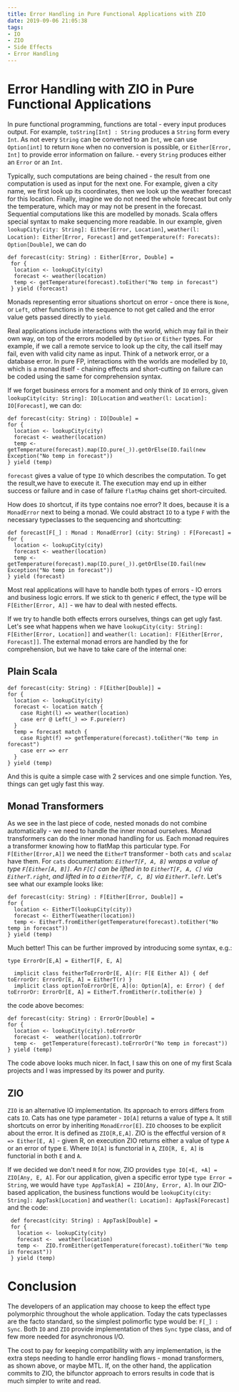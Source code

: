 ```yaml
---
title: Error Handling in Pure Functional Applications with ZIO
date: 2019-09-06 21:05:38
tags:
- IO
- ZIO
- Side Effects
- Error Handling 
---
```


# Error Handling with ZIO in Pure Functional Applications

In pure functional programming, functions are total - every input produces output. For example, `toString[Int] : String` 
produces a `String` form every `Int`. As not every `String` can be converted to an `Int`, we can use `Option[int]` to
return `None` when no conversion is possible, 
or `Either[Error, Int]` to provide error information on failure. - every `String` produces either an `Error` or an `Int`. 

Typically, such computations are being chained - the result from one computation is used as input for the next one. 
For example, given a city name, we first look up its coordinates, then we look up the weather forecast for this location. 
Finally, imagine we do not need the whole forecast but only the temperature, which may or may not be present in the forecast.
Sequential computations like this are modelled by monads. Scala offers special syntax to make sequencing more readable.
In our example, given `lookupCity(city: String]: Either[Error, Location]`,
 ``weather(l: Location): Either[Error, Forecast]`` and ``getTemperature(f: Forecats): Option[Double]``,
we can do
```
def forecast(city: String) : Either[Error, Double] =
 for {
  location <- lookupCity(city)
  forecast <- weather(location)
  temp <- getTemperature(forecast).toEither("No temp in forecast")
 } yield (forecast)
```

Monads representing error situations shortcut on error - once there is `None`, or `Left`, other functions 
in the 
sequence to not get called and the error value gets passed 
directly to `yield`.

Real applications include 
interactions with the world, which may fail in their own way, on top of the errors modelled
by `Option` or `Either` types.
For example, if we call a remote service to look up the city, the call itself may fail, even 
with valid city name as input. Think of a network error, or a database error. In pure FP,
interactions with the worlds
are modelled by `IO`, which is a monad itself - chaining effects and short-cutting on failure
can be coded using the same for comprehension syntax. 

If 
we forget business errors for a moment and only think of `IO` errors, given 
`lookupCity(city: String]: IO[Location` and ``weather(l: Location]: IO[Forecast]``,
we can do: 
```
def forecast(city: String) : IO[Double] =
for {
  location <- lookupCity(city)
  forecast <- weather(location)
  temp <- getTemperature(forecast).map(IO.pure(_)).getOrElse(IO.fail(new Exception("No temp in forecast"))
} yield (temp)
```

`forecast` gives a value of type `IO` which describes the computation. To get the result,we have to 
execute it. The execution may end up in either success or failure and in case of failure `flatMap` chains get short-circuited.

How does `IO` shortcut, if its type contains noe error? It does, because it is a `MonadError` next to being a monad. 
We could abstract `IO` to a type `F` with the necessary typeclasses to the sequencing and shortcutting: 
```
def forecast[F[_] : Monad : MonadError] (city: String) : F[Forecast] =
for {
  location <- lookupCity(city)
  forecast <- weather(location)
  temp <- getTemperature(forecast).map(IO.pure(_)).getOrElse(IO.fail(new Exception("No temp in forecast"))
} yield (forecast)
```

Most real applications will have to handle both types of errors - IO errors and business logic errors. If
we stick to th generic `F` effect, the type will be `F[Either[Error, A]]` - we hav to deal with nested effects.

If we try to handle both effects errors ourselves, things can get ugly fast.
Let's see what happens when we have `lookupCity(city: String]: F[Either[Error, Location]]` and 
`weather(l: Location]: F[Either[Error, Forecast]]`. The external monad errors are handled
by the for comprehension, but we have to take care of the internal one:

## Plain Scala

```
def forecast(city: String) : F[Either[Double]] =
for {
  location <- lookupCity(city)
  forecast <- location match {
    case Right(l) => weather(location)
    case err @ Left(_) => F.pure(err)
  }
  temp = forecast match {
    case Right(f) => getTemperature(forecast).toEither("No temp in forecast")
    case err => err
  }
} yield (temp)
```
And this is quite a simple case with 2 services and one simple function. Yes, things can get ugly fast this way.

## Monad Transformers

As we see in the last piece of code, nested monads do not combine automatically - we need to handle the inner monad
ourselves. Monad transformers can do the inner monad handling for us. Each monad requires a transformer knowing how to
flatMap this particular type.
 For `F[Either[Error,A]]` we need the `EitherT` transformer - both `cats` and `scalaz` have them. For `cats` documentation:
 _`EitherT[F, A, B]` wraps a value of type `F[Either[A, B]]`. An `F[C]` can be lifted in to `EitherT[F, A, C]` via `EitherT.right`,
 and lifted in to a `EitherT[F, C, B]` via `EitherT.left`._
 Let's see what our example looks like:
 ```
 def forecast(city: String) : F[Either[Error, Double]] =
 for {
   location <- EitherT(lookupCity(city))
   forecast <- EitherT(weather(location))
   temp <- EitherT.fromEither(getTemperature(forecast).toEither("No temp in forecast"))
 } yield (temp)
```
 
Much better! This can be further improved by introducing some syntax, e.g.:

```
type ErrorOr[E,A] = EitherT[F, E, A]

  implicit class feitherToErrorOr[E, A](r: F[E Either A]) { def toErrorOr: ErrorOr[E, A] = EitherT(r) }
  implicit class optionToErrorOr[E, A](o: Option[A], e: Error) { def toErrorOr: ErrorOr[E, A] = EitherT.fromEither(r.toEither(e) }
```
the code above becomes:

 ```
 def forecast(city: String) : ErrorOr[Double] =
 for {
   location <- lookupCity(city).toErrorOr
   forecast <-  weather(location).toErrorOr
   temp <-  getTemperature(forecast).toErrorOr("No temp in forecast"))
 } yield (temp)
```

The code above looks much nicer. In fact, I saw this on one of my first Scala projects and I was impressed by its power and purity. 

## ZIO

`ZIO` is an alternative IO implementation. Its approach to errors differs from cats `IO`. 
Cats has one type parameter - `IO[A]` returns a value of type `A`. It still shortcuts on error by inheriting `MonadError[E]`. 
`ZIO` chooses to be explicit about the error. It is defined as
 `ZIO[R,E,A]`.  ZIO is the effectful version of `R => Either[E, A]` - given R, on execution ZIO returns either a value of type 
 `A` or an error of type `E`. Where `IO[A]` is functorial in `A`, `ZIO[R, E, A]` is functorial in both `E` and `A`. 
 
 If we decided we don't need `R` for now, ZIO provides `type IO[+E, +A] = ZIO[Any, E, A]`. 
 For our application, given a specific error type `type Error = String`, we would have 
 `type AppTask[A] = ZIO[Any, Error, A]`. In our ZIO-based application,
  the business functions would be `lookupCity(city: String]: AppTask[Location]` 
  and `weather(l: Location]: AppTask[Forecast]` and the code:
```
 def forecast(city: String) : AppTask[Double] =
 for {
   location <- lookupCity(city)
   forecast <-  weather(location)
   temp <-  ZIO.fromEither(getTemperature(forecast).toEither("No temp in forecast"))
 } yield (temp)

```

# Conclusion

The developers of an application may choose to keep the effect type polymorphic
throughout the whole application. Today the cats typeclasses are the facto standard, so
the simplest polimorfic type would be:
   `F[_] : Sync`. Both `IO` and `ZIO` provide implementation of thes `Sync` type class, and
   of few more needed for asynchronous I/O.
   
The cost to pay for keeping compatibility with any implementation, is the extra steps needing to 
handle error handling flows - monad transformers, as shown above, or maybe MTL. If, on the other hand,
the application commits to ZIO, the bifunctor approach to errors results in code
that is much simpler to write and read.



